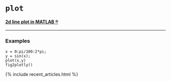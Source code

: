 # `plot`
#### [2d line plot in MATLAB ®](https://www.mathworks.com/help/matlab/ref/plot.html)

***

### Examples

```
x = 0:pi/100:2*pi;
y = sin(x);
plot(x,y)
fig2plotly()
```

{% include recent_articles.html %}

